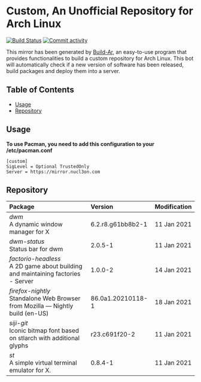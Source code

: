 # Custom, An Unofficial Repository for Arch Linux
[<img src="https://img.shields.io/travis/57r4n63r/archlinux-repository/master.svg?style=flat-square" alt="Build Status">](https://travis-ci.org/57r4n63r/archlinux-repository)
[<img src="https://img.shields.io/github/commit-activity/m/57r4n63r/archlinux-repository.svg?style=flat-square" alt="Commit activity">](https://github.com/57r4n63r/archlinux-repository/commits/master)

This mirror has been generated by [Build-Ar](https://github.com/unix-development/build-ar), an easy-to-use program that provides functionalities to build a custom repository for Arch Linux. This bot will automatically check if a new version of software has been released, build packages and deploy them into a server.

## Table of Contents
- [Usage](#usage)
- [Repository](#repository)

## Usage
**To use Pacman, you need to add this configuration to your /etc/pacman.conf**

```
[custom]
SigLevel = Optional TrustedOnly
Server = https://mirror.nucl3on.com
```
## Repository
Package	|  Version	|  Modification
:--- | :--- | :---
*dwm*<br>A dynamic window manager for X | 6.2.r8.g61bb8b2-1 | 11 Jan 2021
*dwm-status*<br>Status bar for dwm | 2.0.5-1 | 11 Jan 2021
*factorio-headless*<br>A 2D game about building and maintaining factories - Server | 1.0.0-2 | 14 Jan 2021
*firefox-nightly*<br>Standalone Web Browser from Mozilla — Nightly build (en-US) | 86.0a1.20210118-1 | 18 Jan 2021
*siji-git*<br>Iconic bitmap font based on stlarch with additional glyphs | r23.c691f20-2 | 11 Jan 2021
*st*<br>A simple virtual terminal emulator for X. | 0.8.4-1 | 11 Jan 2021

